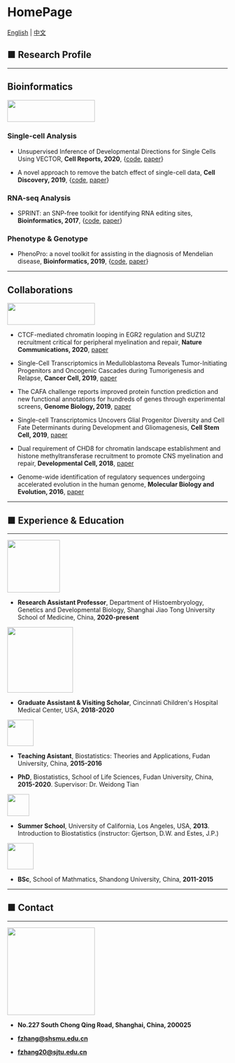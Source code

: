 # HomePage

[English](http://fzhang.bioinfo-lab.com) | [中文](http://fzhang.bioinfo-lab.com/cn)

## ■ Research Profile

---------------------------------------

## Bioinformatics

<img src="https://jumphone.github.io/img/bioinfo_logo.png" width="200" height="50">

### Single-cell Analysis

* Unsupervised Inference of Developmental Directions for Single Cells Using VECTOR, **Cell Reports, 2020**, {[code](https://github.com/jumphone/Vector), [paper](https://doi.org/10.1016/j.celrep.2020.108069)}

* A novel approach to remove the batch effect of single-cell data, **Cell Discovery, 2019**, {[code](https://github.com/jumphone/BEER), [paper](https://doi.org/10.1038/s41421-019-0114-x)}

### RNA-seq Analysis

* SPRINT: an SNP-free toolkit for identifying RNA editing sites, **Bioinformatics, 2017**, {[code](https://github.com/jumphone/SPRINT), [paper](https://doi.org/10.1093/bioinformatics/btx473)} 

### Phenotype & Genotype

* PhenoPro: a novel toolkit for assisting in the diagnosis of Mendelian disease, **Bioinformatics, 2019**, {[code](https://github.com/jumphone/PhenoPro), [paper](https://doi.org/10.1093/bioinformatics/btz100)}

---------------------------------------

## Collaborations

<img src="https://jumphone.github.io/img/colla_logo.png" width="200" height="50">

* CTCF-mediated chromatin looping in EGR2 regulation and SUZ12 recruitment critical for peripheral myelination and repair, **Nature Communications, 2020**, [paper](https://doi.org/10.1038/s41467-020-17955-2)

* Single-Cell Transcriptomics in Medulloblastoma Reveals Tumor-Initiating Progenitors and Oncogenic Cascades during Tumorigenesis and Relapse, **Cancer Cell, 2019**, [paper](https://doi.org/10.1016/j.ccell.2019.07.009)

* The CAFA challenge reports improved protein function prediction and new functional annotations for hundreds of genes through experimental screens, **Genome Biology, 2019**, [paper](https://doi.org/10.1186/s13059-019-1835-8)

* Single-cell Transcriptomics Uncovers Glial Progenitor Diversity and Cell Fate Determinants during Development and Gliomagenesis, **Cell Stem Cell, 2019**, [paper](https://doi.org/10.1016/j.stem.2019.03.006)

* Dual requirement of CHD8 for chromatin landscape establishment and histone methyltransferase recruitment to promote CNS myelination and repair, **Developmental Cell, 2018**, [paper](https://doi.org/10.1016/j.devcel.2018.05.022)

* Genome-wide identification of regulatory sequences undergoing accelerated evolution in the human genome, **Molecular Biology and Evolution, 2016**, [paper](https://doi.org/10.1093/molbev/msw128)

---------------------------------------

## ■ Experience & Education

---------------------------------------

<img src="https://jumphone.github.io/img/jiaotong_logo.png" width="120">

* **Research Assistant Professor**, Department of Histoembryology, Genetics and Developmental Biology, Shanghai Jiao Tong University School of Medicine, China, **2020-present**

<img src="https://jumphone.github.io/img/cchmc_logo.png" width="150">

* **Graduate Assistant & Visiting Scholar**, Cincinnati Children's Hospital Medical Center, USA, **2018-2020**

<img src="https://jumphone.github.io/img/fudan_logo.png" width="60">

* **Teaching Asistant**, Biostatistics: Theories and Applications, Fudan University, China, **2015-2016**

* **PhD**, Biostatistics, School of Life Sciences, Fudan University, China, **2015-2020**. Supervisor: Dr. Weidong Tian

<img src="https://jumphone.github.io/img/UCLA_logo.jpg" width="50">

* **Summer School**, University of California, Los Angeles, USA, **2013**. Introduction to Biostatistics (instructor: Gjertson, D.W. and Estes, J.P.)

<img src="https://jumphone.github.io/img/shandong_logo.jpg" width="60">

* **BSc**, School of Mathmatics, Shandong University, China, **2011-2015** 

---------------------------------------

## ■ Contact

---------------------------------------

<img src="https://jumphone.github.io/img/email_logo.png" width="200">

* **No.227 South Chong Qing Road, Shanghai, China, 200025**

* **fzhang@shsmu.edu.cn**

* **fzhang20@sjtu.edu.cn**
